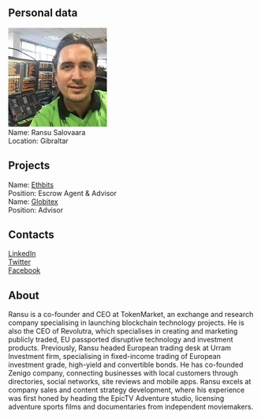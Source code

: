 ## Personal data
![ransu salovaara photo](photo/ransu_salovaara.jpg)  
Name:   Ransu Salovaara  
Location: Gibraltar  
## Projects 
Name: [Ethbits](../projects/ethbits.md)  
Position: Escrow Agent & Advisor  
Name: [Globitex](../projects/globitex.md)  
Position: Advisor
## Contacts
[LinkedIn](https://www.linkedin.com/in/ransu/)  
[Twitter](https://twitter.com/ransu)  
[Facebook](https://www.facebook.com/ransu)
## About
Ransu is a co-founder and CEO at TokenMarket, an exchange and research company specialising in launching blockchain technology projects. He is also the CEO of Revolutra, which specialises in creating and marketing publicly traded, EU passported disruptive technology and investment products. Previously, Ransu headed European trading desk at Urram Investment firm, specialising in fixed-income trading of European investment grade, high-yield and convertible bonds. He has co-founded Zenigo company, connecting businesses with local customers through directories, social networks, site reviews and mobile apps. Ransu excels at company sales and content strategy development, where his experience was first honed by heading the EpicTV Adventure studio, licensing adventure sports films and documentaries from independent moviemakers. 
